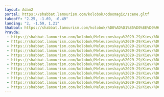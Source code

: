 ```yaml
---
layout: Adam2
portal: https://shabbat.lamourism.com/kolobok/odoomagic/scene.gltf
takeoff: "2.25, -1.69, -0.49"
landing: "2, -1.59, 1.21"
Shabbat: https://shabbat.lamourism.com/kolobok/%D0%AD%D1%85%D0%BE%D0%9C%D0%BE%D1%81%D0%BA%D0%B2%D1%8B.mp4
Pravda:
 - https://shabbat.lamourism.com/kolobok/Meleuzovskaya%2029-29/Kiev/%D0%9D%D0%BE%D0%B2%D0%BE%D0%B4%D0%B2%D0%BE%D1%80%D1%81%D0%BA%D0%B0%D1%8F.jpg
 - https://shabbat.lamourism.com/kolobok/Meleuzovskaya%2029-29/Kiev/%D0%9D%D0%BE%D0%B2%D0%BE%D0%B4%D0%B2%D0%BE%D1%80%D1%81%D0%BA%D0%B0%D1%8F.jpg
 - https://shabbat.lamourism.com/kolobok/Meleuzovskaya%2029-29/Kiev/%D0%9D%D0%BE%D0%B2%D0%BE%D0%B4%D0%B2%D0%BE%D1%80%D1%81%D0%BA%D0%B0%D1%8F.jpg
 - https://shabbat.lamourism.com/kolobok/Meleuzovskaya%2029-29/Kiev/%D0%9D%D0%BE%D0%B2%D0%BE%D0%B4%D0%B2%D0%BE%D1%80%D1%81%D0%BA%D0%B0%D1%8F.jpg
 - https://shabbat.lamourism.com/kolobok/Meleuzovskaya%2029-29/Kiev/%D0%9D%D0%BE%D0%B2%D0%BE%D0%B4%D0%B2%D0%BE%D1%80%D1%81%D0%BA%D0%B0%D1%8F.jpg
 - https://shabbat.lamourism.com/kolobok/Meleuzovskaya%2029-29/Kiev/%D0%9D%D0%BE%D0%B2%D0%BE%D0%B4%D0%B2%D0%BE%D1%80%D1%81%D0%BA%D0%B0%D1%8F.jpg
 - https://shabbat.lamourism.com/kolobok/Meleuzovskaya%2029-29/Kiev/%D0%9D%D0%BE%D0%B2%D0%BE%D0%B4%D0%B2%D0%BE%D1%80%D1%81%D0%BA%D0%B0%D1%8F.jpg
 - https://shabbat.lamourism.com/kolobok/Meleuzovskaya%2029-29/Kiev/%D0%9D%D0%BE%D0%B2%D0%BE%D0%B4%D0%B2%D0%BE%D1%80%D1%81%D0%BA%D0%B0%D1%8F.jpg
 - https://shabbat.lamourism.com/kolobok/Meleuzovskaya%2029-29/Kiev/%D0%9D%D0%BE%D0%B2%D0%BE%D0%B4%D0%B2%D0%BE%D1%80%D1%81%D0%BA%D0%B0%D1%8F.jpg
 - https://shabbat.lamourism.com/kolobok/Meleuzovskaya%2029-29/Kiev/%D0%9D%D0%BE%D0%B2%D0%BE%D0%B4%D0%B2%D0%BE%D1%80%D1%81%D0%BA%D0%B0%D1%8F.jpg
 - https://shabbat.lamourism.com/kolobok/Meleuzovskaya%2029-29/Kiev/%D0%9D%D0%BE%D0%B2%D0%BE%D0%B4%D0%B2%D0%BE%D1%80%D1%81%D0%BA%D0%B0%D1%8F.jpg
 - https://shabbat.lamourism.com/kolobok/Meleuzovskaya%2029-29/Kiev/%D0%9D%D0%BE%D0%B2%D0%BE%D0%B4%D0%B2%D0%BE%D1%80%D1%81%D0%BA%D0%B0%D1%8F.jpg
---
```

